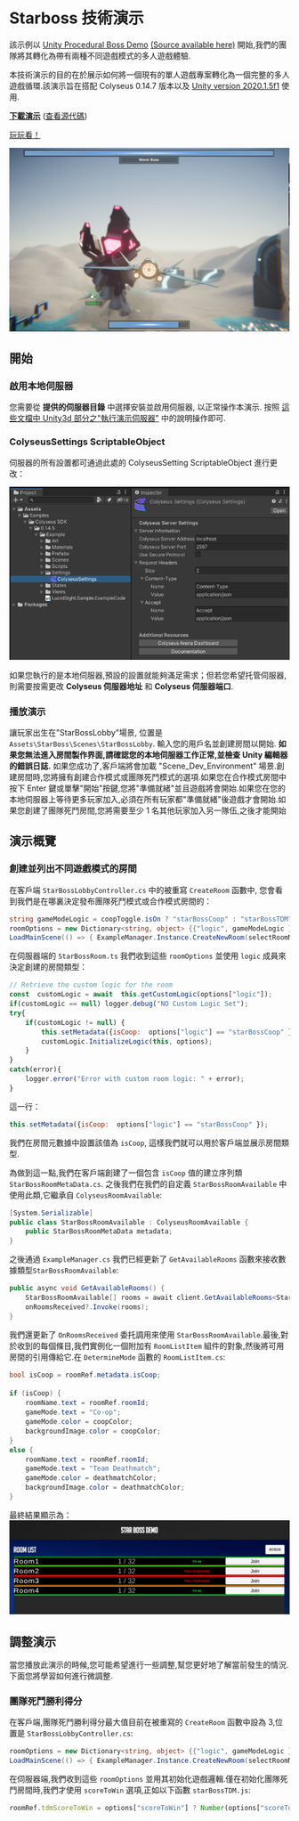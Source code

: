 ﻿# Starboss 技術演示
該示例以 [Unity Procedural Boss Demo](https://www.youtube.com/watch?v=LVSmp0zW8pY) [(Source available here)](https://on.unity.com/37K5j1b) 開始,我們的團隊將其轉化為帶有兩種不同遊戲模式的多人遊戲體驗.

本技術演示的目的在於展示如何將一個現有的單人遊戲專案轉化為一個完整的多人遊戲循環.該演示旨在搭配 Colyseus 0.14.7 版本以及 [Unity version 2020.1.5f1](https://unity3d.com/unity/qa/lts-releases) 使用.

**[下載演示](https://github.com/colyseus/unity-demo-starboss/archive/main.zip)** ([查看源代碼](https://github.com/colyseus/unity-demo-starboss/))

[玩玩看！](https://sac-dt.colyseus.dev/)

![屏幕截圖](screenshot.PNG)

## 開始

### 啟用本地伺服器

您需要從 **提供的伺服器目錄** 中選擇安裝並啟用伺服器, 以正常操作本演示. 按照 [這些文檔中 Unity3d 部分之"執行演示伺服器"](/getting-started/unity3d-client/#running-the-demo-server) 中的說明操作即可.

### ColyseusSettings ScriptableObject

伺服器的所有設置都可通過此處的 ColyseusSetting ScriptableObject 進行更改：

![ScriptableObject](../common-images/scriptable-object.png)

如果您執行的是本地伺服器,預設的設置就能夠滿足需求；但若您希望托管伺服器,則需要按需更改 **Colyseus 伺服器地址** 和 **Colyseus 伺服器端口**.

### 播放演示

讓玩家出生在"StarBossLobby"場景, 位置是 `Assets\StarBoss\Scenes\StarBossLobby`. 輸入您的用戶名並創建房間以開始. **如果您無法進入房間製作界面,請確認您的本地伺服器工作正常,並檢查 Unity 編輯器的錯誤日誌.** 如果您成功了,客戶端將會加載 "Scene\_Dev\_Environment" 場景.創建房間時,您將擁有創建合作模式或團隊死鬥模式的選項.如果您在合作模式房間中按下 Enter 鍵或單擊"開始"按鍵,您將"準備就緒"並且遊戲將會開始.如果您在您的本地伺服器上等待更多玩家加入,必須在所有玩家都"準備就緒"後遊戲才會開始.如果您創建了團隊死鬥房間,您將需要至少 1 名其他玩家加入另一隊伍,之後才能開始

## 演示概覽

### 創建並列出不同遊戲模式的房間
在客戶端 `StarBossLobbyController.cs` 中的被重寫 `CreateRoom` 函數中, 您會看到我們是在哪裏決定發布團隊死鬥模式或合作模式房間的：
```csharp
string gameModeLogic = coopToggle.isOn ? "starBossCoop" : "starBossTDM";
roomOptions = new Dictionary<string, object> {{"logic", gameModeLogic }, { "scoreToWin", 3 } };
LoadMainScene(() => { ExampleManager.Instance.CreateNewRoom(selectRoomMenu.RoomCreationName, roomOptions);
```
在伺服器端的 `StarBossRoom.ts` 我們收到這些 `roomOptions` 並使用  `logic` 成員來決定創建的房間類型：
```javascript
// Retrieve the custom logic for the room
const  customLogic = await  this.getCustomLogic(options["logic"]);
if(customLogic == null) logger.debug("NO Custom Logic Set");
try{
	if(customLogic != null) {
		this.setMetadata({isCoop:  options["logic"] == "starBossCoop" });
		customLogic.InitializeLogic(this, options);
	}
}
catch(error){
	logger.error("Error with custom room logic: " + error);
}
```
這一行：
```javascript
this.setMetadata({isCoop:  options["logic"] == "starBossCoop" });
```
我們在房間元數據中設置該值為 `isCoop`, 這樣我們就可以用於客戶端並展示房間類型.

為做到這一點,我們在客戶端創建了一個包含 `isCoop` 值的建立序列類 `StarBossRoomMetaData.cs`. 之後我們在我們的自定義 `StarBossRoomAvailable` 中使用此類,它繼承自 `ColyseusRoomAvailable`:
```csharp
[System.Serializable]
public class StarBossRoomAvailable : ColyseusRoomAvailable {
    public StarBossRoomMetaData metadata;
}
```
之後通過 `ExampleManager.cs`  我們已經更新了 `GetAvailableRooms` 函數來接收數據類型`StarBossRoomAvailable`:
```csharp
public async void GetAvailableRooms() {
    StarBossRoomAvailable[] rooms = await client.GetAvailableRooms<StarBossRoomAvailable>(_roomController.roomName);
    onRoomsReceived?.Invoke(rooms);
}
```
我們還更新了 `OnRoomsReceived` 委托調用來使用 `StarBossRoomAvailable`.最後,對於收到的每個條目,我們實例化一個附加有 `RoomListItem` 組件的對象,然後將可用房間的引用傳給它.在 `DetermineMode` 函數的 `RoomListItem.cs`:
```csharp
bool isCoop = roomRef.metadata.isCoop;

if (isCoop) {
    roomName.text = roomRef.roomId;
    gameMode.text = "Co-op";
    gameMode.color = coopColor;
    backgroundImage.color = coopColor;
}
else {
    roomName.text = roomRef.roomId;
    gameMode.text = "Team Deathmatch";
    gameMode.color = deathmatchColor;
    backgroundImage.color = deathmatchColor;
}
```
最終結果顯示為：
![RoomList](room-list.PNG)

## 調整演示

當您播放此演示的時候,您可能希望進行一些調整,幫您更好地了解當前發生的情況.下面您將學習如何進行微調整.

### 團隊死鬥勝利得分

在客戶端,團隊死鬥勝利得分最大值目前在被重寫的 `CreateRoom` 函數中設為 3,位置是 `StarBossLobbyController.cs`:
```csharp
roomOptions = new Dictionary<string, object> {{"logic", gameModeLogic }, { "scoreToWin", 3 } };
LoadMainScene(() => { ExampleManager.Instance.CreateNewRoom(selectRoomMenu.RoomCreationName, roomOptions);
```

在伺服器端,我們收到這些 `roomOptions` 並用其初始化遊戲邏輯.僅在初始化團隊死鬥房間時,我們才使用 `scoreToWin` 選項,正如以下函數 `starBossTDM.js`:
```javascript
roomRef.tdmScoreToWin = options["scoreToWin"] ? Number(options["scoreToWin"]) : 10;
```
